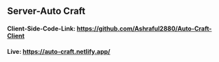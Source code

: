 ## Server-Auto Craft
#### Client-Side-Code-Link: https://github.com/Ashraful2880/Auto-Craft-Client
#### Live: https://auto-craft.netlify.app/
